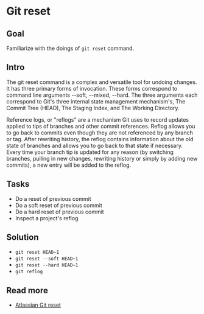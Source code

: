 Git reset
=========

Goal
----

Familiarize with the doings of `git reset` command.

Intro
-----

The git reset command is a complex and versatile tool for undoing changes. 
It has three primary forms of invocation. 
These forms correspond to command line arguments --soft, --mixed, --hard.
The three arguments each correspond to Git's three internal state management mechanism's,
The Commit Tree (HEAD), The Staging Index, and The Working Directory.

Reference logs, or "reflogs" are a mechanism Git uses to record updates applied to tips of branches and other commit references. 
Reflog allows you to go back to commits even though they are not referenced by any branch or tag. 
After rewriting history, the reflog contains information about the old state of branches and allows you to go back to that state if necessary. 
Every time your branch tip is updated for any reason (by switching branches, pulling in new changes,
rewriting history or simply by adding new commits), a new entry will be added to the reflog.

Tasks
-----

* Do a reset of previous commit
* Do a soft reset of previous commit
* Do a hard reset of previous commit
* Inspect a project's reflog

Solution
--------

* `git reset HEAD~1`
* `git reset --soft HEAD~1`
* `git reset --hard HEAD~1`
* `git reflog`

Read more
---------
* [Atlassian Git reset](https://www.atlassian.com/git/tutorials/learn-undoing-changes-with-bitbucket#git-reset)
